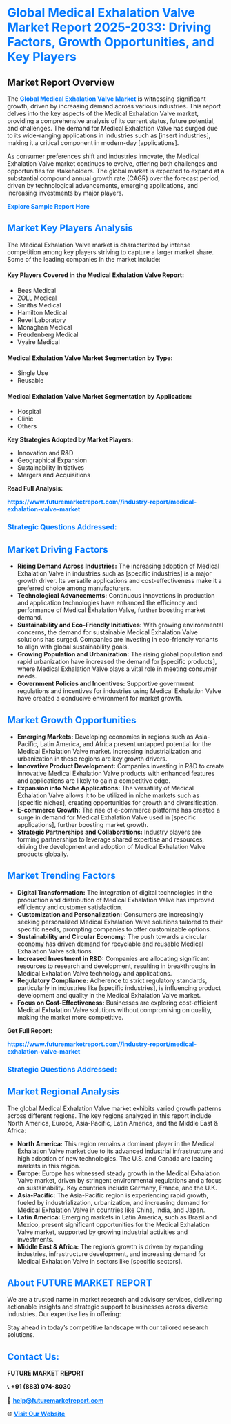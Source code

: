 <h1 style="color: #007BFF;">Global Medical Exhalation Valve Market Report 2025-2033: Driving Factors, Growth Opportunities, and Key Players</h1>

<section id="overview">
<h2>Market Report Overview</h2>
<p>The <a href="https://www.futuremarketreport.com//industry-report/medical-exhalation-valve-market" style="color: #007BFF; text-decoration: none;"><strong>Global Medical Exhalation Valve Market</strong></a> is witnessing significant growth, driven by increasing demand across various industries. This report delves into the key aspects of the Medical Exhalation Valve market, providing a comprehensive analysis of its current status, future potential, and challenges. The demand for Medical Exhalation Valve has surged due to its wide-ranging applications in industries such as [insert industries], making it a critical component in modern-day [applications].</p>
<p>As consumer preferences shift and industries innovate, the Medical Exhalation Valve market continues to evolve, offering both challenges and opportunities for stakeholders. The global market is expected to expand at a substantial compound annual growth rate (CAGR) over the forecast period, driven by technological advancements, emerging applications, and increasing investments by major players.</p>
</section>

<section id="overview">
<p><a href="https://www.futuremarketreport.com//request-sample/reportId=78096" style="color: #007BFF; text-decoration: none;"><strong>Explore Sample Report Here</strong></a></p>
</section>

<section id="key-players">
<h2 style="color: #007BFF;">Market Key Players Analysis</h2>
<p>The Medical Exhalation Valve market is characterized by intense competition among key players striving to capture a larger market share. Some of the leading companies in the market include:</p>
<h4>Key Players Covered in the Medical Exhalation Valve Report:</h4>
<ul><li>Bees Medical</li><li>ZOLL Medical</li><li>Smiths Medical</li><li>Hamilton Medical</li><li>Revel Laboratory</li><li>Monaghan Medical</li><li>Freudenberg Medical</li><li>Vyaire Medical</li></ul>
<h4>Medical Exhalation Valve Market Segmentation by Type:</h4>
<ul><li>Single Use</li><li>Reusable</li></ul>

<h4>Medical Exhalation Valve Market Segmentation by Application:</h4>
<ul><li>Hospital</li><li>Clinic</li><li>Others</li></ul>
<p><strong>Key Strategies Adopted by Market Players:</strong></p>
<ul>
<li>Innovation and R&D</li>
<li>Geographical Expansion</li>
<li>Sustainability Initiatives</li>
<li>Mergers and Acquisitions</li>
</ul>
</section>

<section>
<p><strong>Read Full Analysis: </strong></p><a href="https://www.futuremarketreport.com//industry-report/medical-exhalation-valve-market" style="color: #007BFF; text-decoration: none;"><strong>https://www.futuremarketreport.com//industry-report/medical-exhalation-valve-market</strong></a>
<h3 style="color: #007BFF;">Strategic Questions Addressed:</h3>
</section>

<section id="driving-factors">
<h2 style="color: #007BFF;">Market Driving Factors</h2>
<ul>
<li><strong>Rising Demand Across Industries:</strong> The increasing adoption of Medical Exhalation Valve in industries such as [specific industries] is a major growth driver. Its versatile applications and cost-effectiveness make it a preferred choice among manufacturers.</li>
<li><strong>Technological Advancements:</strong> Continuous innovations in production and application technologies have enhanced the efficiency and performance of Medical Exhalation Valve, further boosting market demand.</li>
<li><strong>Sustainability and Eco-Friendly Initiatives:</strong> With growing environmental concerns, the demand for sustainable Medical Exhalation Valve solutions has surged. Companies are investing in eco-friendly variants to align with global sustainability goals.</li>
<li><strong>Growing Population and Urbanization:</strong> The rising global population and rapid urbanization have increased the demand for [specific products], where Medical Exhalation Valve plays a vital role in meeting consumer needs.</li>
<li><strong>Government Policies and Incentives:</strong> Supportive government regulations and incentives for industries using Medical Exhalation Valve have created a conducive environment for market growth.</li>
</ul>
</section>

<section id="growth-opportunities">
<h2 style="color: #007BFF;">Market Growth Opportunities</h2>
<ul>
<li><strong>Emerging Markets:</strong> Developing economies in regions such as Asia-Pacific, Latin America, and Africa present untapped potential for the Medical Exhalation Valve market. Increasing industrialization and urbanization in these regions are key growth drivers.</li>
<li><strong>Innovative Product Development:</strong> Companies investing in R&D to create innovative Medical Exhalation Valve products with enhanced features and applications are likely to gain a competitive edge.</li>
<li><strong>Expansion into Niche Applications:</strong> The versatility of Medical Exhalation Valve allows it to be utilized in niche markets such as [specific niches], creating opportunities for growth and diversification.</li>
<li><strong>E-commerce Growth:</strong> The rise of e-commerce platforms has created a surge in demand for Medical Exhalation Valve used in [specific applications], further boosting market growth.</li>
<li><strong>Strategic Partnerships and Collaborations:</strong> Industry players are forming partnerships to leverage shared expertise and resources, driving the development and adoption of Medical Exhalation Valve products globally.</li>
</ul>
</section>

<section id="trending-factors">
<h2 style="color: #007BFF;">Market Trending Factors</h2>
<ul>
<li><strong>Digital Transformation:</strong> The integration of digital technologies in the production and distribution of Medical Exhalation Valve has improved efficiency and customer satisfaction.</li>
<li><strong>Customization and Personalization:</strong> Consumers are increasingly seeking personalized Medical Exhalation Valve solutions tailored to their specific needs, prompting companies to offer customizable options.</li>
<li><strong>Sustainability and Circular Economy:</strong> The push towards a circular economy has driven demand for recyclable and reusable Medical Exhalation Valve solutions.</li>
<li><strong>Increased Investment in R&D:</strong> Companies are allocating significant resources to research and development, resulting in breakthroughs in Medical Exhalation Valve technology and applications.</li>
<li><strong>Regulatory Compliance:</strong> Adherence to strict regulatory standards, particularly in industries like [specific industries], is influencing product development and quality in the Medical Exhalation Valve market.</li>
<li><strong>Focus on Cost-Effectiveness:</strong> Businesses are exploring cost-efficient Medical Exhalation Valve solutions without compromising on quality, making the market more competitive.</li>
</ul>
</section>

<section>
<p><strong>Get Full Report: </strong></p><a href="https://www.futuremarketreport.com//industry-report/medical-exhalation-valve-market" style="color: #007BFF; text-decoration: none;"><strong>https://www.futuremarketreport.com//industry-report/medical-exhalation-valve-market</strong></a>
<h3 style="color: #007BFF;">Strategic Questions Addressed:</h3>
</section>


<section id="regional-analysis">
<h2 style="color: #007BFF;">Market Regional Analysis</h2>
<p>The global Medical Exhalation Valve market exhibits varied growth patterns across different regions. The key regions analyzed in this report include North America, Europe, Asia-Pacific, Latin America, and the Middle East & Africa:</p>
<ul>
<li><strong>North America:</strong> This region remains a dominant player in the Medical Exhalation Valve market due to its advanced industrial infrastructure and high adoption of new technologies. The U.S. and Canada are leading markets in this region.</li>
<li><strong>Europe:</strong> Europe has witnessed steady growth in the Medical Exhalation Valve market, driven by stringent environmental regulations and a focus on sustainability. Key countries include Germany, France, and the U.K.</li>
<li><strong>Asia-Pacific:</strong> The Asia-Pacific region is experiencing rapid growth, fueled by industrialization, urbanization, and increasing demand for Medical Exhalation Valve in countries like China, India, and Japan.</li>
<li><strong>Latin America:</strong> Emerging markets in Latin America, such as Brazil and Mexico, present significant opportunities for the Medical Exhalation Valve market, supported by growing industrial activities and investments.</li>
<li><strong>Middle East & Africa:</strong> The region’s growth is driven by expanding industries, infrastructure development, and increasing demand for Medical Exhalation Valve in sectors like [specific sectors].</li>
</ul>
</section>

<footer>
<h2 style="color: #007BFF;">About FUTURE MARKET REPORT</h2>
<p>We are a trusted name in market research and advisory services, delivering actionable insights and strategic support to businesses across diverse industries. Our expertise lies in offering:</p>

<p>Stay ahead in today’s competitive landscape with our tailored research solutions.</p>

<h2 style="color: #007BFF;">Contact Us:</h2>
<p><strong>FUTURE MARKET REPORT</strong></p>
<p>📞 <strong>+91 (883) 074-8030</strong></p>
<p>📧 <strong><a href="mailto:help@futuremarketreport.com" style="color: #007BFF;">help@futuremarketreport.com</a></strong></p>
<p>🌐 <strong><a href="https://www.futuremarketreport.com/" style="color: #007BFF;">Visit Our Website</a></strong></p>
</footer>